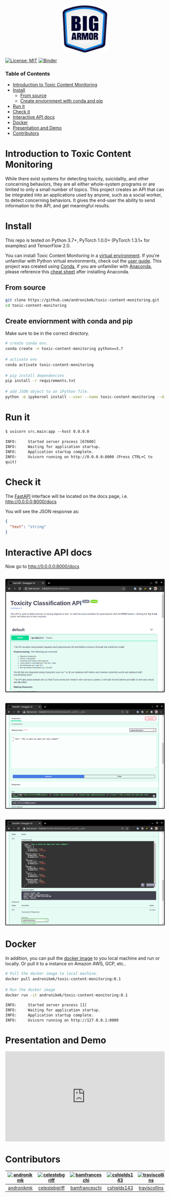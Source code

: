 <p align="center">
    <br>
    <img src="https://raw.githubusercontent.com/andronikmk/toxic-content-monitoring/master/docs/_static/Big-Armor-Logo.png" width="142"/>
    <br>
<p>

[![License: MIT](https://img.shields.io/badge/License-MIT-yellow.svg)](https://opensource.org/licenses/MIT)
[![Binder](https://mybinder.org/badge_logo.svg)](https://mybinder.org/v2/gh/andronikmk/toxic-content-monitoring/master)



### Table of Contents
- [Introduction to Toxic Content Monitoring](#introduction-to-toxic-content-monitoring)
- [Install](#install)
  - [From source](#from-source)
  - [Create enviornment with conda and pip](#create-enviornment-with-conda-and-pip)
- [Run it](#run-it)
- [Check it](#check-it)
- [Interactive API docs](#interactive-api-docs)
- [Docker](#docker)
- [Presentation and Demo](#presentation-and-demo)
- [Contributors](#contributors)


# Introduction to Toxic Content Monitoring

While there exist systems for detecting toxicity, suicidality, and other concerning behaviors, 
they are all either whole-system programs or are limited to only a small number of topics. 
This project creates an API that can be integrated into an applications used by anyone, such as 
a social worker, to detect concerning behaviors. It gives the end-user the ability to send 
information to the API, and get meaningful results.

# Install
This repo is tested on Python 3.7+, PyTorch 1.0.0+ (PyTorch 1.3.1+ for examples) and TensorFlow 2.0.

You can install Toxic Content Monitoring in a [virtual environment](https://docs.python.org/3/library/venv.html). If you're unfamiliar with Python virtual environments, check out the [user guide](https://packaging.python.org/guides/installing-using-pip-and-virtual-environments/).
This project was created using [Conda](https://docs.conda.io/projects/conda/en/latest/user-guide/tasks/manage-environments.html), if you are unfamilier with [Anaconda](https://www.anaconda.com/), please reference this [cheat sheet](https://docs.conda.io/projects/conda/en/4.6.0/_downloads/52a95608c49671267e40c689e0bc00ca/conda-cheatsheet.pdf) after installing Anaconda.

## From source
```bash
git clone https://github.com/andronikmk/toxic-content-monitoring.git
cd toxic-content-monitoring
```
## Create enviornment with conda and pip
Make sure to be in the correct directory.
```bash
# create conda env.
conda create -n toxic-content-monitoring python==3.7

# activate env
conda activate toxic-content-monitoring

# pip install dependencies
pip install -r requirements.txt

# add JSON object to an iPython file.
python -m ipykernel install --user --name toxic-content-monitoring --display "toxic-content-monitoring (Python3)"

```

# Run it
```console
$ uvicorn src.main:app --host 0.0.0.0

INFO:     Started server process [67600]
INFO:     Waiting for application startup.
INFO:     Application startup complete.
INFO:     Uvicorn running on http://0.0.0.0:8000 (Press CTRL+C to quit)
```

# Check it
The [FastAPI](https://fastapi.tiangolo.com/) interface will be located on the docs page, i.e. http://0.0.0.0:8000/docs

You will see the JSON response as:
```JSON
{
  "text": "string"
}
```

# Interactive API docs

Now go to http://0.0.0.0:8000/docs

<p align="center">
    <br>
    <img src="https://raw.githubusercontent.com/andronikmk/toxic-content-monitoring/master/docs/_static/fastapi.png"/>
    <br>
<p>

<p align="center">
    <br>
    <img src="https://raw.githubusercontent.com/andronikmk/toxic-content-monitoring/master/docs/_static/screenshot2.png"/>
    <br>
<p>

<p align="center">
    <br>
    <img src="https://raw.githubusercontent.com/andronikmk/toxic-content-monitoring/master/docs/_static/screenshot3.png"/>
    <br>
<p>

# Docker
In addition, you can pull the [docker image](https://hub.docker.com/r/andronikmk/toxic-content-monitoring) to you local machine and run or locally. Or pull it to a
instance on Amazon AWS, GCP, etc..

```bash
# Pull the docker image to local machine.
docker pull andronikmk/toxic-content-monitoring:0.1

# Run the docker image
docker run -it andronikmk/toxic-content-monitoring:0.1
```
```console
INFO:     Started server process [1]
INFO:     Waiting for application startup.
INFO:     Application startup complete.
INFO:     Uvicorn running on http://127.0.0.1:8000
```

# Presentation and Demo


<div style="position: relative; padding-bottom: 56.25%; height: 0;"><iframe src="https://www.loom.com/embed/845187a43cac49c09eda06f51443f8c7" frameborder="0" webkitallowfullscreen mozallowfullscreen allowfullscreen style="position: absolute; top: 0; left: 0; width: 100%; height: 100%;"></iframe></div>


# Contributors
[<img alt="andronikmk" src="https://avatars3.githubusercontent.com/u/14141868?s=400&u=44031fd47b2eceb8fa61eca14a69ebd0e5720f78&v=4" width="142">](https://github.com/andronikmk) |[<img alt="celestebgriff" src="https://avatars0.githubusercontent.com/u/58431582?s=400&u=946065f2a65fa82e0bd7ea208b61b94145af3525&v=4" width="142">](https://github.com/celestebgriff) |[<img alt="bamfranceschi" src="https://avatars3.githubusercontent.com/u/40441965?s=400&u=fd23fe2f4191b58148af21b7eaacaa957917ed8f&v=4" width="142">](https://github.com/bamfranceschi) |[<img alt="cshields143" src="https://avatars2.githubusercontent.com/u/42680346?s=400&u=f4c495bb7cd95beb9687b8a11baa5ec5fde11309&v=4" width="142">](https://github.com/cshields143) |[<img alt="traviscollins" src="https://avatars2.githubusercontent.com/u/923065?s=400&v=4" width="142">](https://github.com/traviscollins) |[<img alt="MaxTheMooshroom" src="https://avatars0.githubusercontent.com/u/25956545?s=400&v=4" width="142">](https://github.com/MaxTheMooshroom) |
:---: |:---: |:---: |:---: |:---: |:---: |
[andronikmk](https://github.com/andronikmk) |[celestebgriff](https://github.com/celestebgriff) |[bamfranceschi](https://github.com/bamfranceschi) |[cshields143](https://github.com/cshields143) |[traviscollins](https://github.com/traviscollins) |[MaxTheMooshroom](https://github.com/MaxTheMooshroom) |